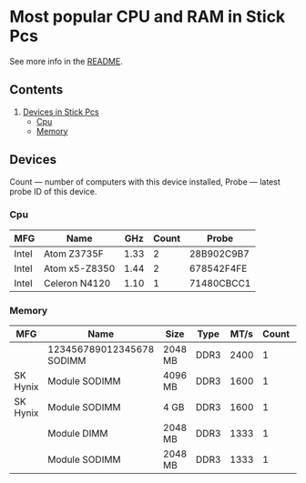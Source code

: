 Most popular CPU and RAM in Stick Pcs
=====================================

See more info in the [README](https://github.com/linuxhw/DMI).

Contents
--------

1. [ Devices in Stick Pcs ](#devices)
   * [ Cpu ](#cpu)
   * [ Memory ](#memory)

Devices
-------

Count  — number of computers with this device installed,
Probe  — latest probe ID of this device.

### Cpu

| MFG        | Name                             | GHz  | Count | Probe      |
|------------|----------------------------------|------|-------|------------|
| Intel      | Atom Z3735F                      | 1.33 | 2     | 28B902C9B7 |
| Intel      | Atom x5-Z8350                    | 1.44 | 2     | 678542F4FE |
| Intel      | Celeron N4120                    | 1.10 | 1     | 71480CBCC1 |

### Memory

| MFG        | Name                         | Size     | Type | MT/s | Count | Probe      |
|------------|------------------------------|----------|------|------|-------|------------|
|            | 123456789012345678 SODIMM    | 2048 MB  | DDR3 | 2400 | 1     | 71480CBCC1 |
| SK Hynix   | Module SODIMM                | 4096 MB  | DDR3 | 1600 | 1     | 678542F4FE |
| SK Hynix   | Module SODIMM                | 4 GB     | DDR3 | 1600 | 1     | 50585544F9 |
|            | Module DIMM                  | 2048 MB  | DDR3 | 1333 | 1     | 2BBFF73388 |
|            | Module SODIMM                | 2048 MB  | DDR3 | 1333 | 1     | 28B902C9B7 |

